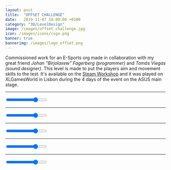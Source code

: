 ```yaml
---
layout: post
title:  "OFFSET CHALLENGE"
date:   2019-11-07 18:00:00 +0100
category: "3D/LevelDesign"
image: /images/offset_challenge.jpg
icon: /images/icons/csgo.png
banner: true
bannerimg: /images/logo_offset.png
---
```


Commissioned work for an E-Sports org made in collaboration with my great friend _Johan "Birjolaxew" Fagerberg (programmer)_ and _Tomás Viegas (sound designer)_. This level is made to put the players aim and movement skills to the test. It's available on the 
<a href="https://steamcommunity.com/sharedfiles/filedetails/?id=19092261">Steam Workshop</a> and it was played on XLGamesWorld in Lisbon during the 4 days of the event on the ASUS main stage.

<hr>

<div class="comparison" id="comparison-offset-1">
  <figure style="background-image: url('/images/offset/offset_challenge_1_before.jpg')">
    <div id="divisor-offset-1" style="background-image: url('/images/offset/offset_challenge_1_after.jpg')"></div>
  </figure>
  <input type="range" min="0" max="100" value="75" class="slider" id="slider-offset-1" oninput="moveDivisor('divisor-offset-1', 'slider-offset-1')">
</div>

<hr>

<div class="comparison" id="comparison-offset-2">
  <figure style="background-image: url('/images/offset/offset_challenge_2_before.jpg')">
    <div id="divisor-offset-2" style="background-image: url('/images/offset/offset_challenge_2_after.jpg')"></div>
  </figure>
  <input type="range" min="0" max="100" value="75" class="slider" id="slider-offset-2" oninput="moveDivisor('divisor-offset-2', 'slider-offset-2')">
</div>

<hr>

<div class="comparison" id="comparison-offset-3">
  <figure style="background-image: url('/images/offset/offset_challenge_3_before.jpg')">
    <div id="divisor-offset-3" style="background-image: url('/images/offset/offset_challenge_3_after.jpg')"></div>
  </figure>
  <input type="range" min="0" max="100" value="75" class="slider" id="slider-offset-3" oninput="moveDivisor('divisor-offset-3', 'slider-offset-3')">
</div>

<hr>

<div class="comparison" id="comparison-offset-4">
  <figure style="background-image: url('/images/offset/offset_challenge_4_before.jpg')">
    <div id="divisor-offset-4" style="background-image: url('/images/offset/offset_challenge_4_after.jpg')"></div>
  </figure>
  <input type="range" min="0" max="100" value="75" class="slider" id="slider-offset-4" oninput="moveDivisor('divisor-offset-4', 'slider-offset-4')">
</div>

<hr>

<div class="comparison" id="comparison-offset-5">
  <figure style="background-image: url('/images/offset/offset_challenge_5_before.jpg')">
    <div id="divisor-offset-5" style="background-image: url('/images/offset/offset_challenge_5_after.jpg')"></div>
  </figure>
  <input type="range" min="0" max="100" value="75" class="slider" id="slider-offset-5" oninput="moveDivisor('divisor-offset-5', 'slider-offset-5')">
</div>

